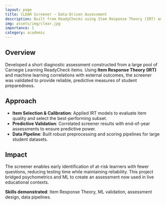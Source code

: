 ```yaml
---
layout: page
title: CLEAR Screener — Data-Driven Assessment
description: Built from ReadyChecks using Item Response Theory (IRT) and ML validation to measure student preparedness across grades.
img: assets/img/clear.jpg
importance: 1
category: academic
---
```


## Overview
Developed a short diagnostic assessment constructed from a large pool of Carnegie Learning ReadyCheck items. Using **Item Response Theory (IRT)** and machine learning correlations with external outcomes, the screener was validated to provide reliable, predictive measures of student preparedness.

## Approach
- **Item Selection & Calibration**: Applied IRT models to evaluate item quality and select the best-performing subset.  
- **Predictive Validation**: Correlated screener results with end-of-year assessments to ensure predictive power.  
- **Data Pipeline**: Built robust preprocessing and scoring pipelines for large student datasets.  

## Impact
The screener enables early identification of at-risk learners with fewer questions, reducing testing time while maintaining reliability. This project bridged psychometrics and ML to create an assessment now used in live educational contexts.

**Skills demonstrated**: Item Response Theory, ML validation, assessment design, data pipelines.
